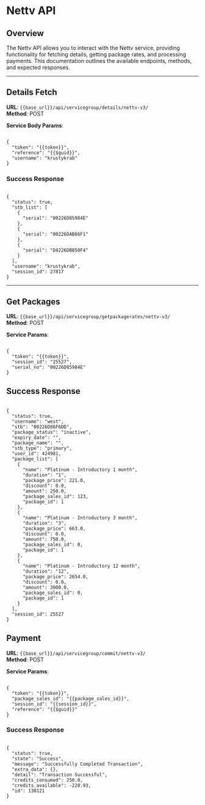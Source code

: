 # Nettv API

## Overview
The Nettv API allows you to interact with the Nettv service, providing functionality for fetching details, getting package rates, and processing payments. This documentation outlines the available endpoints, methods, and expected responses.

---

## Details Fetch

**URL**: `{{base_url}}/api/servicegroup/details/nettv-v3/`  
**Method**: POST  

**Service Body Params**:
<pre><code class="json">
{
  "token": "{{token}}",
  "reference": "{{$guid}}",
  "username": "krustykrab"
}
</code></pre>

### Success Response
<pre><code class="json">
{
  "status": true,
  "stb_list": [
    {
      "serial": "00226D85984E"
    },
    {
      "serial": "00226DAB66F1"
    },
    {
      "serial": "D4226DBB50F4"
    }
  ],
  "username": "krustykrab",
  "session_id": 27817
}
</code></pre>

---

## Get Packages

**URL**: `{{base_url}}/api/servicegroup/getpackagerates/nettv-v3/`  
**Method**: POST  

**Service Params**:
<pre><code class="json">
{
  "token": "{{token}}",
  "session_id": "25527",
  "serial_no": "00226D85984E"
}
</code></pre>
## Success Response 
<pre><code class="json">
{
  "status": true,
  "username": "west",
  "stb": "00226D86F6DD",
  "package_status": "inactive",
  "expiry_date": "",
  "package_name": "",
  "stb_type": "primary",
  "user_id": 424981,
  "package_list": [
    {
      "name": "Platinum - Introductory 1 month",
      "duration": "1",
      "package_price": 221.0,
      "discount": 0.0,
      "amount": 250.0,
      "package_sales_id": 123,
      "package_id": 1
    },
    {
      "name": "Platinum - Introductory 3 month",
      "duration": "3",
      "package_price": 663.0,
      "discount": 0.0,
      "amount": 750.0,
      "package_sales_id": 0,
      "package_id": 1
    },
    {
      "name": "Platinum - Introductory 12 month",
      "duration": "12",
      "package_price": 2654.0,
      "discount": 0.0,
      "amount": 3000.0,
      "package_sales_id": 0,
      "package_id": 1
    }
  ],
  "session_id": 25527
}
</code></pre>


## Payment

**URL**: `{{base_url}}/api/servicegroup/commit/nettv-v3/`  
**Method**: POST  

**Service Params**:
<pre><code class="json">
{
  "token": "{{token}}",
  "package_sales_id": "{{package_sales_id}}",
  "session_id": "{{session_id}}",
  "reference": "{{$guid}}"
}
</code></pre>

### Success Response
<pre><code class="json">
{
  "status": true,
  "state": "Success",
  "message": "Successfully Completed Transaction",
  "extra_data": {},
  "detail": "Transaction Successful",
  "credits_consumed": 250.0,
  "credits_available": -220.93,
  "id": 130121
}
</code></pre>
